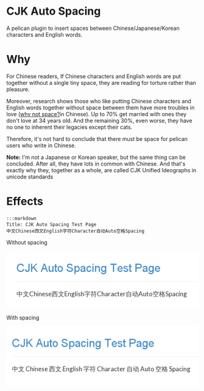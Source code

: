 # CJK Auto Spacing

A pelican plugin to insert spaces between Chinese/Japanese/Korean characters and English words.

# Why

For Chinese readers, If Chinese characters and English words are put together without a single tiny space, they are reading for torture rather than pleasure. 

Moreover, research shows those who like putting Chinese characters and English words together without space between them have more troubles in love ([why not space?]in Chinese).
Up to 70% get married with ones they don't love at 34 years old.
And the remaining 30%, even worse, they have no one to inherent their legacies except their cats. 

Therefore, it's not hard to conclude that there must be space for pelican users who write in Chinese. 

**Note:** I'm not a Japanese or Korean speaker, but the same thing can be concluded. 
After all, they have lots in common with Chinese. And that's exactly why they, together as a whole, are called CJK Unified Ideographs in unicode standards

# Effects

    :::markdown
    Title: CJK Auto Spacing Test Page
    中文Chinese西文English字符Character自动Auto空格Spacing

Without spacing

![without spacing](./screenshot2.png)

With spacing

![without spacing](./screenshot1.png)

[why not space?]: https://github.com/vinta/paranoid-auto-spacing

